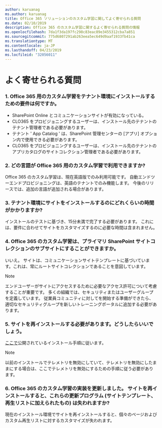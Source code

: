 ```yaml
---
author: karuanag
ms.author: karuanag
title: Office 365 ソリューションのカスタム学習に関してよく寄せられる質問
ms.date: 02/10/2019
description: Office 365 のカスタム学習に関するよく寄せられる質問の情報
ms.openlocfilehash: 7da1f3da197fc298c83eac89e3455312cba7a851
ms.sourcegitcommit: 775d6807291ab263eea5ec649d9aaf1933fb41ca
ms.translationtype: MT
ms.contentlocale: ja-JP
ms.lasthandoff: 04/23/2019
ms.locfileid: "32056011"
---
```

# <a name="frequently-asked-questions"></a>よく寄せられる質問

### <a name="1-what-are-the-requirements-for-installing-custom-learning-for-office-365-into-my-tenant-environment"></a>1. Office 365 用のカスタム学習をテナント環境にインストールするための要件は何ですか。

- SharePoint Online とコミュニケーションサイトが有効になっている。
- CLO365 をプロビジョニングするユーザーは、インストール先のテナントのテナント管理者である必要があります。
- テナント ' App Catalog ' は、SharePoint 管理センターの [アプリ] オプション内で使用できる必要があります。
- CLO365 をプロビジョニングするユーザーは、インストール先のテナントのアプリカタログのサイトコレクション管理者である必要があります。

### <a name="2-what-languages-is-custom-learning-for-office-365-available-in"></a>2. どの言語が Office 365 用のカスタム学習で利用できますか?

Office 365 のカスタム学習は、現在英語版でのみ利用可能です。 自動エンドツーエンドプロビジョニングは、英語のテナントでのみ機能します。 今後のリリースでは、追加の言語が追加される場合があります。

### <a name="3-how-long-will-it-take-to-install-the-site-in-our-tenant-environment"></a>3. テナント環境にサイトをインストールするのにどれくらいの時間がかかりますか?

インストールのテストに基づき、15分未満で完了する必要があります。 これには、要件に合わせてサイトをカスタマイズするのに必要な時間は含まれません。

### <a name="4-can-we-make-the-custom-learning-for-office-365-a-subsite-of-our-primary-sharepoint-site-collection"></a>4. Office 365 のカスタム学習は、プライマリ SharePoint サイトコレクションのサブサイトにすることができますか。

いいえ。 サイトは、コミュニケーションサイトテンプレートに基づいています。これは、常にルートサイトコレクションであることを意図しています。

> [!NOTE]
> エンドユーザーがサイトにアクセスするために必要なアクセス許可について考慮することが重要です。 多くの組織では、セキュリティまたはユーザーグループを定義しています。 従業員コミュニティに対してを開始する準備ができたら、適切なセキュリティグループを新しいトレーニングポータルに追加する必要があります。

### <a name="5-i-need-to-reinstall-the-site-what-should-i-do"></a>5. サイトを再インストールする必要があります。どうしたらいいでしょう。

[ここで](custom_provision.md)公開されているインストール手順に従います。

> [!NOTE]
> 以前のインストールでテレメトリを無効にしていて、テレメトリを無効にしたままにする場合は、ここでテレメトリを無効にするための手順に従う必要があります。

### <a name="6-we-made-updates-to-our-implementation-of-custom-learning-for-office-365-will-we-lose-these-updates-made-to-site-template-playlists-if-we-reinstall-the-site"></a>6. Office 365 のカスタム学習の実装を更新しました。 サイトを再インストールすると、これらの更新プログラム (サイトテンプレート、再生リストに加えられたもの) は失われますか?

現在のインストール環境でサイトを再インストールすると、個々のページおよびカスタム再生リストに対するカスタマイズが失われます。  